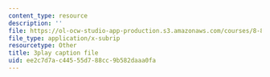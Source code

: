 ```yaml
---
content_type: resource
description: ''
file: https://ol-ocw-studio-app-production.s3.amazonaws.com/courses/8-821-string-theory-and-holographic-duality-fall-2014/ee2c7d7ac44555d788cc9b582daaa0fa_owhNn20aZo8.vtt
file_type: application/x-subrip
resourcetype: Other
title: 3play caption file
uid: ee2c7d7a-c445-55d7-88cc-9b582daaa0fa
---
```

